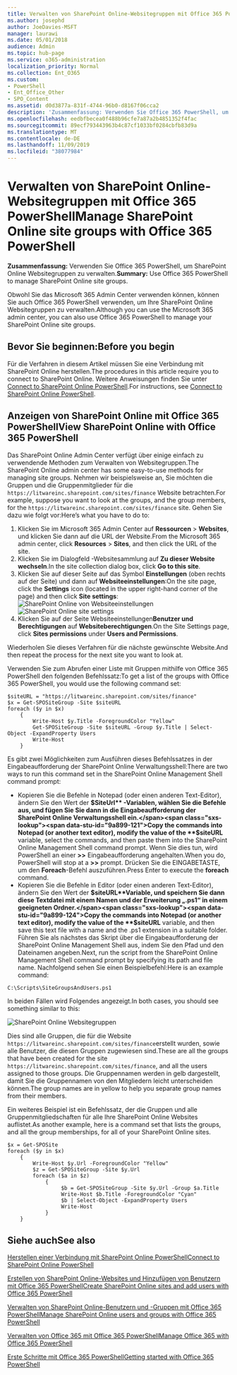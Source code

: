 ```yaml
---
title: Verwalten von SharePoint Online-Websitegruppen mit Office 365 PowerShell
ms.author: josephd
author: JoeDavies-MSFT
manager: laurawi
ms.date: 05/01/2018
audience: Admin
ms.topic: hub-page
ms.service: o365-administration
localization_priority: Normal
ms.collection: Ent_O365
ms.custom:
- PowerShell
- Ent_Office_Other
- SPO_Content
ms.assetid: d0d3877a-831f-4744-96b0-d8167f06cca2
description: 'Zusammenfassung: Verwenden Sie Office 365 PowerShell, um SharePoint Online Websitegruppen zu verwalten.'
ms.openlocfilehash: eedbfbecea0f488b96cfe7a87a2b4851352f4fac
ms.sourcegitcommit: 89ecf793443963b4c87cf1033bf0284cbfb83d9a
ms.translationtype: MT
ms.contentlocale: de-DE
ms.lasthandoff: 11/09/2019
ms.locfileid: "38077984"
---
```

# <a name="manage-sharepoint-online-site-groups-with-office-365-powershell"></a><span data-ttu-id="9a899-103">Verwalten von SharePoint Online-Websitegruppen mit Office 365 PowerShell</span><span class="sxs-lookup"><span data-stu-id="9a899-103">Manage SharePoint Online site groups with Office 365 PowerShell</span></span>

 <span data-ttu-id="9a899-104">**Zusammenfassung:** Verwenden Sie Office 365 PowerShell, um SharePoint Online Websitegruppen zu verwalten.</span><span class="sxs-lookup"><span data-stu-id="9a899-104">**Summary:** Use Office 365 PowerShell to manage SharePoint Online site groups.</span></span>
  
<span data-ttu-id="9a899-105">Obwohl Sie das Microsoft 365 Admin Center verwenden können, können Sie auch Office 365 PowerShell verwenden, um Ihre SharePoint Online Websitegruppen zu verwalten.</span><span class="sxs-lookup"><span data-stu-id="9a899-105">Although you can use the Microsoft 365 admin center, you can also use Office 365 PowerShell to manage your SharePoint Online site groups.</span></span>

## <a name="before-you-begin"></a><span data-ttu-id="9a899-106">Bevor Sie beginnen:</span><span class="sxs-lookup"><span data-stu-id="9a899-106">Before you begin</span></span>

<span data-ttu-id="9a899-107">Für die Verfahren in diesem Artikel müssen Sie eine Verbindung mit SharePoint Online herstellen.</span><span class="sxs-lookup"><span data-stu-id="9a899-107">The procedures in this article require you to connect to SharePoint Online.</span></span> <span data-ttu-id="9a899-108">Weitere Anweisungen finden Sie unter [Connect to SharePoint Online PowerShell](https://docs.microsoft.com/powershell/sharepoint/sharepoint-online/connect-sharepoint-online?view=sharepoint-ps).</span><span class="sxs-lookup"><span data-stu-id="9a899-108">For instructions, see [Connect to SharePoint Online PowerShell](https://docs.microsoft.com/powershell/sharepoint/sharepoint-online/connect-sharepoint-online?view=sharepoint-ps).</span></span>

## <a name="view-sharepoint-online-with-office-365-powershell"></a><span data-ttu-id="9a899-109">Anzeigen von SharePoint Online mit Office 365 PowerShell</span><span class="sxs-lookup"><span data-stu-id="9a899-109">View SharePoint Online with Office 365 PowerShell</span></span>

<span data-ttu-id="9a899-110">Das SharePoint Online Admin Center verfügt über einige einfach zu verwendende Methoden zum Verwalten von Websitegruppen.</span><span class="sxs-lookup"><span data-stu-id="9a899-110">The SharePoint Online admin center has some easy-to-use methods for managing site groups.</span></span> <span data-ttu-id="9a899-111">Nehmen wir beispielsweise an, Sie möchten die Gruppen und die Gruppenmitglieder für die `https://litwareinc.sharepoint.com/sites/finance` Website betrachten.</span><span class="sxs-lookup"><span data-stu-id="9a899-111">For example, suppose you want to look at the groups, and the group members, for the `https://litwareinc.sharepoint.com/sites/finance` site.</span></span> <span data-ttu-id="9a899-112">Gehen Sie dazu wie folgt vor:</span><span class="sxs-lookup"><span data-stu-id="9a899-112">Here’s what you have to do to:</span></span>

1. <span data-ttu-id="9a899-113">Klicken Sie im Microsoft 365 Admin Center auf **Ressourcen** > **Websites**, und klicken Sie dann auf die URL der Website.</span><span class="sxs-lookup"><span data-stu-id="9a899-113">From the Microsoft 365 admin center, click **Resources** > **Sites**, and then click the URL of the site.</span></span>
2. <span data-ttu-id="9a899-114">Klicken Sie im Dialogfeld -Websitesammlung auf **Zu dieser Website wechseln**.</span><span class="sxs-lookup"><span data-stu-id="9a899-114">In the site collection dialog box, click **Go to this site**.</span></span>
3. <span data-ttu-id="9a899-115">Klicken Sie auf dieser Seite auf das Symbol **Einstellungen** (oben rechts auf der Seite) und dann auf **Websiteeinstellungen**:</span><span class="sxs-lookup"><span data-stu-id="9a899-115">On the site page, click the **Settings** icon (located in the upper right-hand corner of the page) and then click **Site settings**:</span></span><br/>
<span data-ttu-id="9a899-116">![SharePoint Online von Websiteeinstellungen](media/spo-site-settings.png)</span><span class="sxs-lookup"><span data-stu-id="9a899-116">![SharePoint Online site settings](media/spo-site-settings.png)</span></span><br/>
4. <span data-ttu-id="9a899-117">Klicken Sie auf der Seite Websiteeinstellungen**Benutzer und Berechtigungen** auf **Websiteberechtigungen**.</span><span class="sxs-lookup"><span data-stu-id="9a899-117">On the Site Settings page, click **Sites permissions** under **Users and Permissions**.</span></span>

<span data-ttu-id="9a899-118">Wiederholen Sie dieses Verfahren für die nächste gewünschte Website.</span><span class="sxs-lookup"><span data-stu-id="9a899-118">And then repeat the process for the next site you want to look at.</span></span>

<span data-ttu-id="9a899-119">Verwenden Sie zum Abrufen einer Liste mit Gruppen mithilfe von Office 365 PowerShell den folgenden Befehlssatz:</span><span class="sxs-lookup"><span data-stu-id="9a899-119">To get a list of the groups with Office 365 PowerShell, you would use the following command set:</span></span>

```
$siteURL = "https://litwareinc.sharepoint.com/sites/finance"
$x = Get-SPOSiteGroup -Site $siteURL
foreach ($y in $x)
    {
        Write-Host $y.Title -ForegroundColor "Yellow"
        Get-SPOSiteGroup -Site $siteURL -Group $y.Title | Select-Object -ExpandProperty Users
        Write-Host
    }
```

<span data-ttu-id="9a899-120">Es gibt zwei Möglichkeiten zum Ausführen dieses Befehlssatzes in der Eingabeaufforderung der SharePoint Online Verwaltungsshell:</span><span class="sxs-lookup"><span data-stu-id="9a899-120">There are two ways to run this command set in the SharePoint Online Management Shell command prompt:</span></span>

- <span data-ttu-id="9a899-121">Kopieren Sie die Befehle in Notepad (oder einen anderen Text-Editor), ändern Sie den Wert der **$SiteUrl** -Variablen, wählen Sie die Befehle aus, und fügen Sie Sie dann in die Eingabeaufforderung der SharePoint Online Verwaltungsshell ein.</span><span class="sxs-lookup"><span data-stu-id="9a899-121">Copy the commands into Notepad (or another text editor), modify the value of the **$siteURL** variable, select the commands, and then paste them into the SharePoint Online Management Shell command prompt.</span></span> <span data-ttu-id="9a899-122">Wenn Sie dies tun, wird PowerShell an einer **>>** Eingabeaufforderung angehalten.</span><span class="sxs-lookup"><span data-stu-id="9a899-122">When you do, PowerShell will stop at a **>>** prompt.</span></span> <span data-ttu-id="9a899-123">Drücken Sie die EINGABETASTE, um den **Foreach**-Befehl auszuführen.</span><span class="sxs-lookup"><span data-stu-id="9a899-123">Press Enter to execute the **foreach** command.</span></span><br/>
- <span data-ttu-id="9a899-124">Kopieren Sie die Befehle in Editor (oder einen anderen Text-Editor), ändern Sie den Wert der **$siteURL**Variable, und speichern Sie dann diese Textdatei mit einem Namen und der Erweiterung „.ps1“ in einem geeigneten Ordner.</span><span class="sxs-lookup"><span data-stu-id="9a899-124">Copy the commands into Notepad (or another text editor), modify the value of the **$siteURL** variable, and then save this text file with a name and the .ps1 extension in a suitable folder.</span></span> <span data-ttu-id="9a899-125">Führen Sie als nächstes das Skript über die Eingabeaufforderung der SharePoint Online Management Shell aus, indem Sie den Pfad und den Dateinamen angeben.</span><span class="sxs-lookup"><span data-stu-id="9a899-125">Next, run the script from the SharePoint Online Management Shell command prompt by specifying its path and file name.</span></span> <span data-ttu-id="9a899-126">Nachfolgend sehen Sie einen Beispielbefehl:</span><span class="sxs-lookup"><span data-stu-id="9a899-126">Here is an example command:</span></span>

```
C:\Scripts\SiteGroupsAndUsers.ps1
```

<span data-ttu-id="9a899-127">In beiden Fällen wird Folgendes angezeigt.</span><span class="sxs-lookup"><span data-stu-id="9a899-127">In both cases, you should see something similar to this:</span></span>

![SharePoint Online Websitegruppen](media/SPO-site-groups.png)

<span data-ttu-id="9a899-129">Dies sind alle Gruppen, die für die Website `https://litwareinc.sharepoint.com/sites/finance`erstellt wurden, sowie alle Benutzer, die diesen Gruppen zugewiesen sind.</span><span class="sxs-lookup"><span data-stu-id="9a899-129">These are all the groups that have been created for the site `https://litwareinc.sharepoint.com/sites/finance`, and all the users assigned to those groups.</span></span> <span data-ttu-id="9a899-130">Die Gruppennamen werden in gelb dargestellt, damit Sie die Gruppennamen von den Mitgliedern leicht unterscheiden können.</span><span class="sxs-lookup"><span data-stu-id="9a899-130">The group names are in yellow to help you separate group names from their members.</span></span>

<span data-ttu-id="9a899-131">Ein weiteres Beispiel ist ein Befehlssatz, der die Gruppen und alle Gruppenmitgliedschaften für alle Ihre SharePoint Online Websites auflistet.</span><span class="sxs-lookup"><span data-stu-id="9a899-131">As another example, here is a command set that lists the groups, and all the group memberships, for all of your SharePoint Online sites.</span></span>

```
$x = Get-SPOSite
foreach ($y in $x)
    {
        Write-Host $y.Url -ForegroundColor "Yellow"
        $z = Get-SPOSiteGroup -Site $y.Url
        foreach ($a in $z)
            {
                 $b = Get-SPOSiteGroup -Site $y.Url -Group $a.Title 
                 Write-Host $b.Title -ForegroundColor "Cyan"
                 $b | Select-Object -ExpandProperty Users
                 Write-Host
            }
    }
```
    
## <a name="see-also"></a><span data-ttu-id="9a899-132">Siehe auch</span><span class="sxs-lookup"><span data-stu-id="9a899-132">See also</span></span>

[<span data-ttu-id="9a899-133">Herstellen einer Verbindung mit SharePoint Online PowerShell</span><span class="sxs-lookup"><span data-stu-id="9a899-133">Connect to SharePoint Online PowerShell</span></span>](https://docs.microsoft.com/powershell/sharepoint/sharepoint-online/connect-sharepoint-online?view=sharepoint-ps)

[<span data-ttu-id="9a899-134">Erstellen von SharePoint Online-Websites und Hinzufügen von Benutzern mit Office 365 PowerShell</span><span class="sxs-lookup"><span data-stu-id="9a899-134">Create SharePoint Online sites and add users with Office 365 PowerShell</span></span>](create-sharepoint-sites-and-add-users-with-powershell.md)

[<span data-ttu-id="9a899-135">Verwalten von SharePoint Online-Benutzern und -Gruppen mit Office 365 PowerShell</span><span class="sxs-lookup"><span data-stu-id="9a899-135">Manage SharePoint Online users and groups with Office 365 PowerShell</span></span>](manage-sharepoint-users-and-groups-with-powershell.md)

[<span data-ttu-id="9a899-136">Verwalten von Office 365 mit Office 365 PowerShell</span><span class="sxs-lookup"><span data-stu-id="9a899-136">Manage Office 365 with Office 365 PowerShell</span></span>](manage-office-365-with-office-365-powershell.md)
  
[<span data-ttu-id="9a899-137">Erste Schritte mit Office 365 PowerShell</span><span class="sxs-lookup"><span data-stu-id="9a899-137">Getting started with Office 365 PowerShell</span></span>](getting-started-with-office-365-powershell.md)

